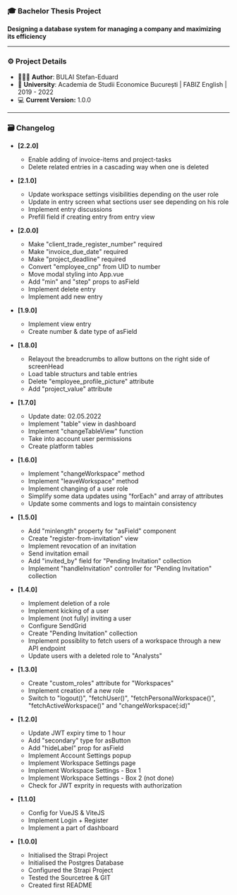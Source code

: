 ### 🎓 **Bachelor Thesis Project**

**Designing a database system for managing a company and maximizing its efficiency**

---
### ⚙️ **Project Details**
- 👨🏻‍🎓 **Author**: BULAI Stefan-Eduard
- 🏫 **University**: Academia de Studii Economice București | FABIZ English | 2019 - 2022
- 💻 **Current Version:** 1.0.0

---

### 🗃 **Changelog**

- **[2.2.0]**
    - Enable adding of invoice-items and project-tasks
    - Delete related entries in a cascading way when one is deleted

- **[2.1.0]**
    - Update workspace settings visibilities depending on the user role
    - Update in entry screen what sections user see depending on his role
    - Implement entry discussions
    - Prefill field if creating entry from entry view

- **[2.0.0]**
    - Make "client_trade_register_number" required
    - Make "invoice_due_date" required
    - Make "project_deadline" required
    - Convert "employee_cnp" from UID to number
    - Move modal styling into App.vue
    - Add "min" and "step" props to asField
    - Implement delete entry
    - Implement add new entry

- **[1.9.0]**
    - Implement view entry
    - Create number & date type of asField

- **[1.8.0]**
    - Relayout the breadcrumbs to allow buttons on the right side of screenHead
    - Load table structurs and table entries
    - Delete "employee_profile_picture" attribute
    - Add "project_value" attribute

- **[1.7.0]**
    - Update date: 02.05.2022
    - Implement "table" view in dashboard
    - Implement "changeTableView" function
    - Take into account user permissions
    - Create platform tables

- **[1.6.0]**
    - Implement "changeWorkspace" method
    - Implement "leaveWorkspace" method
    - Implement changing of a user role
    - Simplify some data updates using "forEach" and array of attributes
    - Update some comments and logs to maintain consistency

- **[1.5.0]**
    - Add "minlength" property for "asField" component
    - Create "register-from-invitation" view
    - Implement revocation of an invitation
    - Send invitation email
    - Add "invited_by" field for "Pending Invitation" collection
    - Implement "handleInvitation" controller for "Pending Invitation" collection

- **[1.4.0]**
    - Implement deletion of a role
    - Implement kicking of a user
    - Implement (not fully) inviting a user
    - Configure SendGrid
    - Create "Pending Invitation" collection
    - Implement possiblity to fetch users of a workspace through a new API endpoint
    - Update users with a deleted role to "Analysts"

- **[1.3.0]**
    - Create "custom_roles" attribute for "Workspaces"
    - Implement creation of a new role
    - Switch to "logout()", "fetchUser()", "fetchPersonalWorkspace()", "fetchActiveWorkspace()" and "changeWorkspace(:id)"

- **[1.2.0]**
    - Update JWT expiry time to 1 hour
    - Add "secondary" type for asButton
    - Add "hideLabel" prop for asField
    - Implement Account Settings popup
    - Implement Workspace Settings page
    - Implement Workspace Settings - Box 1
    - Implement Workspace Settings - Box 2 (not done)
    - Check for JWT exprity in requests with authorization

- **[1.1.0]**
    - Config for VueJS & ViteJS
    - Implement Login + Register
    - Implement a part of dashboard

- **[1.0.0]**
    - Initialised the Strapi Project
    - Initialised the Postgres Database
    - Configured the Strapi Project
    - Tested the Sourcetree & GIT
    - Created first README
